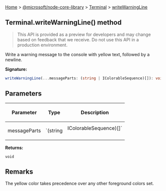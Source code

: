 [Home](./index) &gt; [@microsoft/node-core-library](./node-core-library.md) &gt; [Terminal](./node-core-library.terminal.md) &gt; [writeWarningLine](./node-core-library.terminal.writewarningline.md)

## Terminal.writeWarningLine() method

> This API is provided as a preview for developers and may change based on feedback that we receive. Do not use this API in a production environment.
> 

Write a warning message to the console with yellow text, followed by a newline.

<b>Signature:</b>

```typescript
writeWarningLine(...messageParts: (string | IColorableSequence)[]): void;
```

## Parameters

|  <p>Parameter</p> | <p>Type</p> | <p>Description</p> |
|  --- | --- | --- |
|  <p>messageParts</p> | <p>`(string | IColorableSequence)[]`</p> |  |

<b>Returns:</b>

`void`

## Remarks

The yellow color takes precedence over any other foreground colors set.

